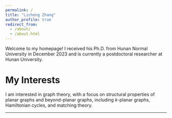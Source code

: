 ```yaml
---
permalink: /
title: "Licheng Zhang"
author_profile: true
redirect_from: 
  - /about/
  - /about.html
---
```

Welcome to  my homepage! I received his Ph.D. from Hunan Normal University in December 2023 and is currently a postdoctoral researcher at Hunan University.

My Interests
======
I am interested in graph theory, with a focus on structural properties of planar graphs and beyond-planar graphs, including $`k`$-planar graphs, Hamiltonian cycles, and matching theory.


------
